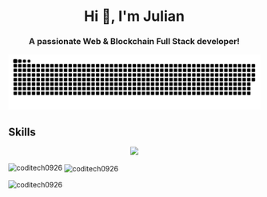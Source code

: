 <h1 align="center">Hi 👋, I'm Julian</h1>
<h3 align="center">A passionate Web & Blockchain Full Stack developer! </h3>

<picture>
  <source media="(prefers-color-scheme: dark)" srcset="https://raw.githubusercontent.com/preetsuthar17/preetsuthar17/output/github-contribution-grid-snake-dark.svg">
  <source media="(prefers-color-scheme: light)" srcset="https://raw.githubusercontent.com/preetsuthar17/preetsuthar17/output/github-contribution-grid-snake.svg">
  <img alt="github contribution grid snake animation" src="https://raw.githubusercontent.com/preetsuthar17/preetsuthar17/output/github-contribution-grid-snake.svg">
</picture>

## Skills


<p align="center">
  <a href="https://skillicons.dev">
    <img src="https://skillicons.dev/icons?i=aws,docker,solidity,js,jquery,ts,babel,vite,nodejs,react,redux,nextjs,vue,nuxtjs,svelte,express,nestjs,redis,figma,materialui,tailwind,sass,bootstrap,css,styledcomponents,mysql,mongodb,firebase,vim,azure,git,github,githubactions,gitlab,stackoverflow,agile,jira&perline=13" />
  </a>
</p>

<p align="left">
</p>

<p><img align="left" src="https://github-readme-stats.vercel.app/api/top-langs?username=coditech0926&show_icons=true&locale=en&layout=compact&theme=tokyonight" alt="coditech0926" /></p>

<p>&nbsp;<img align="center" src="https://github-readme-stats.vercel.app/api?username=coditech0926&show_icons=true&theme=radical" alt="coditech0926" /></p>

<p><img align="center" src="https://github-readme-streak-stats.herokuapp.com/?user=coditech0926&" alt="coditech0926" /></p>

